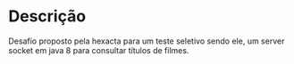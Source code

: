 # Descrição
Desafio proposto pela hexacta para um teste seletivo sendo ele, um server socket em java 8 para consultar títulos de filmes.
